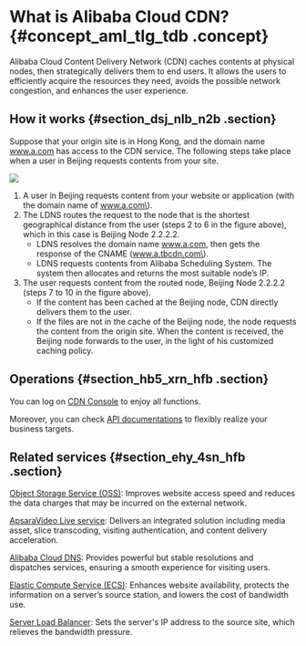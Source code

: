 # What is Alibaba Cloud CDN? {#concept_aml_tlg_tdb .concept}

Alibaba Cloud Content Delivery Network \(CDN\) caches contents at physical nodes, then strategically delivers them to end users. It allows the users to efficiently acquire the resources they need, avoids the possible network congestion, and enhances the user experience.

## How it works {#section_dsj_nlb_n2b .section}

Suppose that your origin site is in Hong Kong, and the domain name www.a.com has access to the CDN service. The following steps take place when a user in Beijing requests contents from your site.

![](http://static-aliyun-doc.oss-cn-hangzhou.aliyuncs.com/assets/img/5098/15438215864886_en-US.png)

1.  A user in Beijing requests content from your website or application \(with the domain name of www.a.com\).
2.  The LDNS routes the request to the node that is the shortest geographical distance from the user \(steps 2 to 6 in the figure above\), which in this case is Beijing Node 2.2.2.2.
    -   LDNS resolves the domain name www.a.com, then gets the response of the CNAME \(www.a.tbcdn.com\).
    -   LDNS requests contents from Alibaba Scheduling System. The system then allocates and returns the most suitable node’s IP.
3.  The user requests content from the routed node, Beijing Node 2.2.2.2 \(steps 7 to 10 in the figure above\).
    -   If the content has been cached at the Beijing node, CDN directly delivers them to the user.
    -   If the files are not in the cache of the Beijing node, the node requests the content from the origin site. When the content is received, the Beijing node forwards to the user, in the light of his customized caching policy.

## Operations {#section_hb5_xrn_hfb .section}

You can log on [CDN Console](https://partners-intl.console.aliyun.com/#/cdn) to enjoy all functions.

Moreover, you can check [API documentations](https://www.alibabacloud.com/help/doc-detail/27155.htm) to flexibly realize your business targets.

## Related services {#section_ehy_4sn_hfb .section}

[Object Storage Service \(OSS\)](https://partners-intl.aliyun.com/help/product/31815.htm): Improves website access speed and reduces the data charges that may be incurred on the external network.

[ApsaraVideo Live service](https://partners-intl.aliyun.com/help/product/29949.htm): Delivers an integrated solution including media asset, slice transcoding, visiting authentication, and content delivery acceleration.

[Alibaba Cloud DNS](https://partners-intl.aliyun.com/help/product/34269.htm): Provides powerful but stable resolutions and dispatches services, ensuring a smooth experience for visiting users.

[Elastic Compute Service \(ECS\)](https://partners-intl.aliyun.com/help/product/25365.htm): Enhances website availability, protects the information on a server’s source station, and lowers the cost of bandwidth use.

[Server Load Balancer](https://partners-intl.aliyun.com/help/product/27537.htm): Sets the server's IP address to the source site, which relieves the bandwidth pressure.

